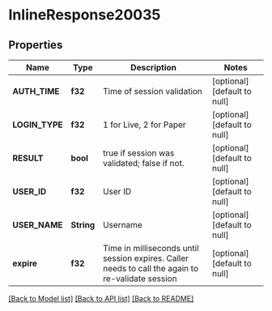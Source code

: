 # InlineResponse20035

## Properties
Name | Type | Description | Notes
------------ | ------------- | ------------- | -------------
**AUTH_TIME** | **f32** | Time of session validation | [optional] [default to null]
**LOGIN_TYPE** | **f32** | 1 for Live, 2 for Paper | [optional] [default to null]
**RESULT** | **bool** | true if session was validated; false if not. | [optional] [default to null]
**USER_ID** | **f32** | User ID | [optional] [default to null]
**USER_NAME** | **String** | Username | [optional] [default to null]
**expire** | **f32** | Time in milliseconds until session expires. Caller needs to call the again to re-validate session | [optional] [default to null]

[[Back to Model list]](../README.md#documentation-for-models) [[Back to API list]](../README.md#documentation-for-api-endpoints) [[Back to README]](../README.md)


